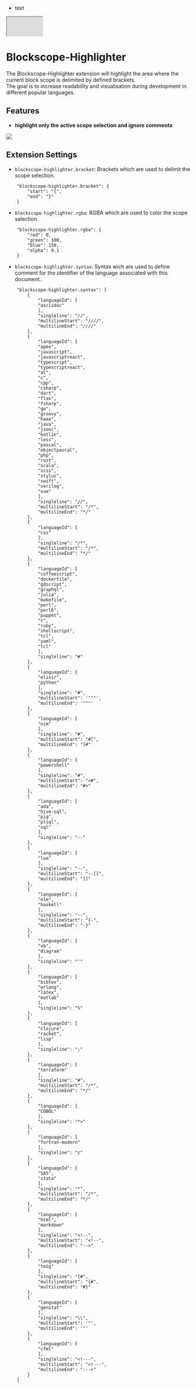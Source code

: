 <svg width="100" height="100" xmlns="http://www.w3.org/2000/svg">
<foreignObject width="100" height="100">
    <div xmlns="http://www.w3.org/1999/xhtml">
        <ul>
            <li>text</li>
        </ul>
        <iframe src="https://docs.google.com/spreadsheets/d/e/2PACX-1vQUlkygeTijWHY0q7dDa5mxjWSYCOObAPPdXBpNPcE4pSC9twVQTFYBgOlflmSCoUZF4T6Ral-OZ8Qe/pubhtml?gid=0&amp;single=true&amp;widget=true&amp;headers=false"></iframe>
    </div>
</foreignObject>
</svg>


# Blockscope-Highlighter

The Blockscope-Highlighter extension will highlight the area where the current block scope is delimited by defined brackets.<br />
The goal is to increase readability and visualisation during development in different popular languages.<br />

## Features

- **highlight only the active scope selection and ignore comments**

![](images/record.gif)

## Extension Settings

- `blockscope-highlighter.bracket`: Brackets which are used to delimit the scope selection.

```
    "blockscope-highlighter.bracket": {
        "start": "{",
        "end": "}"
    }
```

- `blockscope-highlighter.rgba`: RGBA which are used to color the scope selection.

```
    "blockscope-highlighter.rgba": {
        "red": 0,
        "green": 100,
        "blue": 150,
        "alpha": 0.1
    }
```

- `blockscope-highlighter.syntax`: Syntax wich are used to define comment for the identifier of the language associated with this document..

```
    "blockscope-highlighter.syntax": [
        {
            "languageId": [
            "asciidoc"
            ],
            "singleline": "//",
            "multilineStart": "////",
            "multilineEnd": "////"
        },
        {
            "languageId": [
            "apex",
            "javascript",
            "javascriptreact",
            "typescript",
            "typescriptreact",
            "al",
            "c",
            "cpp",
            "csharp",
            "dart",
            "flax",
            "fsharp",
            "go",
            "groovy",
            "haxe",
            "java",
            "jsonc",
            "kotlin",
            "less",
            "pascal",
            "objectpascal",
            "php",
            "rust",
            "scala",
            "scss",
            "stylus",
            "swift",
            "verilog",
            "vue"
            ],
            "singleline": "//",
            "multilineStart": "/*",
            "multilineEnd": "*/"
        },
        {
            "languageId": [
            "css"
            ],
            "singleline": "/*",
            "multilineStart": "/*",
            "multilineEnd": "*/"
        },
        {
            "languageId": [
            "coffeescript",
            "dockerfile",
            "gdscript",
            "graphql",
            "julia",
            "makefile",
            "perl",
            "perl6",
            "puppet",
            "r",
            "ruby",
            "shellscript",
            "tcl",
            "yaml",
            "tcl"
            ],
            "singleline": "#"
        },
        {
            "languageId": [
            "elixir",
            "python"
            ],
            "singleline": "#",
            "multilineStart": '"""',
            "multilineEnd": '"""'
        },
        {
            "languageId": [
            "nim"
            ],
            "singleline": "#",
            "multilineStart": "#[",
            "multilineEnd": "]#"
        },
        {
            "languageId": [
            "powershell"
            ],
            "singleline": "#",
            "multilineStart": "<#",
            "multilineEnd": "#>"
        },
        {
            "languageId": [
            "ada",
            "hive-sql",
            "pig",
            "plsql",
            "sql"
            ],
            "singleline": "--"
        },
        {
            "languageId": [
            "lua"
            ],
            "singleline": "--",
            "multilineStart": "--[[",
            "multilineEnd": "]]"
        },
        {
            "languageId": [
            "elm",
            "haskell"
            ],
            "singleline": "--",
            "multilineStart": "{-",
            "multilineEnd": "-}"
        },
        {
            "languageId": [
            "vb",
            "diagram"
            ],
            "singleline": "'"
        },
        {
            "languageId": [
            "bibtex",
            "erlang",
            "latex",
            "matlab"
            ],
            "singleline": "%"
        },
        {
            "languageId": [
            "clojure",
            "racket",
            "lisp"
            ],
            "singleline": ";"
        },
        {
            "languageId": [
            "terraform"
            ],
            "singleline": "#",
            "multilineStart": "/*",
            "multilineEnd": "*/"
        },
        {
            "languageId": [
            "COBOL"
            ],
            "singleline": "*>"
        },
        {
            "languageId": [
            "fortran-modern"
            ],
            "singleline": "c"
        },
        {
            "languageId": [
            "SAS",
            "stata"
            ],
            "singleline": "*",
            "multilineStart": "/*",
            "multilineEnd": "*/"
        },
        {
            "languageId": [
            "html",
            "markdown"
            ],
            "singleline": "<!--",
            "multilineStart": "<!--",
            "multilineEnd": "-->"
        },
        {
            "languageId": [
            "twig"
            ],
            "singleline": "{#",
            "multilineStart": "{#",
            "multilineEnd": "#}"
        },
        {
            "languageId": [
            "genstat"
            ],
            "singleline": "\\",
            "multilineStart": '"',
            "multilineEnd": '"'
        },
        {
            "languageId": [
            "cfml"
            ],
            "singleline": "<!---",
            "multilineStart": "<!---",
            "multilineEnd": "--->"
        }
    ]
```

